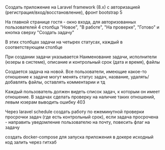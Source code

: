 Создать приложение на Laravel framework (8.x) с авторизацией (регистрация/вход/восстановление), фронт bootstrap 5

На главной странице гостя - окно входа, для авторизованных пользователей 4 столбца "Новое", "В работе", "На проверке", "Готово" и кнопка сверху "Создать задачу"

В этих столбцах задачи на четырех статусах, каждый в соответствующем столбце 

При создании задачи указывается Наименование задачи, исполнители (юзеры в системе), описание и контрольный срок (дата и время), файлы

Создается задача на новой. Все пользователи, имеющие какое-то отношение к задаче могут менять статус задач, название, удалять/добавлять файлы, оставлять комментарии и тд

Каждый пользователь должен видеть список задач, к которым он имеет отношение. В задачах сделать проверку на наличие таких отношений, левым юзерам выводить ошибку 403

Через laravel schedule создать работу по ежеминутной проверки просрочки задач (где есть контрольный срок), если задача просрочена - направить уведомление пользователю на почту, повесить флаг на задачу

создать docker-compose для запуска приложения в докере
исходный код залить через гитхаб
